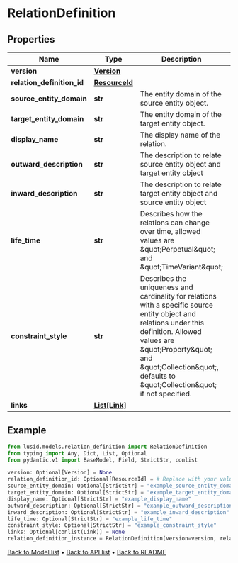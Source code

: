 # RelationDefinition

## Properties
Name | Type | Description | Notes
------------ | ------------- | ------------- | -------------
**version** | [**Version**](Version.md) |  | [optional] 
**relation_definition_id** | [**ResourceId**](ResourceId.md) |  | [optional] 
**source_entity_domain** | **str** | The entity domain of the source entity object. | [optional] 
**target_entity_domain** | **str** | The entity domain of the target entity object. | [optional] 
**display_name** | **str** | The display name of the relation. | [optional] 
**outward_description** | **str** | The description to relate source entity object and target entity object | [optional] 
**inward_description** | **str** | The description to relate target entity object and source entity object | [optional] 
**life_time** | **str** | Describes how the relations can change over time, allowed values are \&quot;Perpetual\&quot; and \&quot;TimeVariant\&quot; | [optional] 
**constraint_style** | **str** | Describes the uniqueness and cardinality for relations with a specific source entity object and relations under this definition. Allowed values are \&quot;Property\&quot; and \&quot;Collection\&quot;, defaults to \&quot;Collection\&quot; if not specified. | [optional] 
**links** | [**List[Link]**](Link.md) |  | [optional] 
## Example

```python
from lusid.models.relation_definition import RelationDefinition
from typing import Any, Dict, List, Optional
from pydantic.v1 import BaseModel, Field, StrictStr, conlist

version: Optional[Version] = None
relation_definition_id: Optional[ResourceId] = # Replace with your value
source_entity_domain: Optional[StrictStr] = "example_source_entity_domain"
target_entity_domain: Optional[StrictStr] = "example_target_entity_domain"
display_name: Optional[StrictStr] = "example_display_name"
outward_description: Optional[StrictStr] = "example_outward_description"
inward_description: Optional[StrictStr] = "example_inward_description"
life_time: Optional[StrictStr] = "example_life_time"
constraint_style: Optional[StrictStr] = "example_constraint_style"
links: Optional[conlist(Link)] = None
relation_definition_instance = RelationDefinition(version=version, relation_definition_id=relation_definition_id, source_entity_domain=source_entity_domain, target_entity_domain=target_entity_domain, display_name=display_name, outward_description=outward_description, inward_description=inward_description, life_time=life_time, constraint_style=constraint_style, links=links)

```

[Back to Model list](../README.md#documentation-for-models) &#8226; [Back to API list](../README.md#documentation-for-api-endpoints) &#8226; [Back to README](../README.md)

